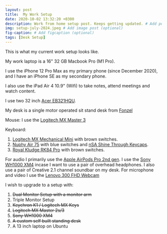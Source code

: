 ```yaml
---
layout: post
title:  My Work Setup 
date: 2020-10-02 13:32:20 +0300
description: Work from home setup post. Keeps getting updated. # Add post description (optional)
img: setup-july-2024.jpeg # Add image post (optional)
fig-caption: # Add figcaption (optional)
tags: [Desk Setup]
---
```

This is what my current work setup looks like.

My work laptop is a 16" 32 GB Macbook Pro (M1 Pro).

I use the iPhone 12 Pro Max as my primary phone (since December 2020), and I have an iPhone SE as my secondary phone.

I also use the iPad Air 4 10.9" (Wifi) to take notes, attend meetings and watch content.

I use two 32 inch [Acer EB321HQU](https://www.acer.com/us-en/monitors/essential/eb1/pdp/UM.JE1AA.C01).

My desk is a single motor operated sit stand desk from [Fonzel](store.fonzel.com)

Mouse: I use the [Logitech MX Master 3](https://www.logitech.com/en-in/products/mice/mx-master-3.910-005698.html) 

Keyboard:
1. [Logitech MX Mechanical Mini](https://www.logitech.com/en-in/products/keyboards/mx-mechanical-mini.html) with brown switches.
2. [Nuphy Air 75](https://nuphy.com/collections/keyboards/products/air75) with blue switches and [nSA Shine Through Keycaps](https://nuphy.com/collections/keycaps/products/nsa-shine-through-abs-keycaps).
3. [Royal Kludge RK84 Pro](https://rkgamingstore.com/products/rk84-pro-75-wireless-mechanical-keyboard) with brown switches.

For audio I primarily use the [Apple AirPods Pro 2nd gen](https://www.apple.com/in/airpods-pro/). I use the [Sony WH1000 XM4](https://www.sony.co.in/electronics/headband-headphones/wh-1000xm4) incase I want to use a pair of overhead headphones. I also use a pair of Creative 2.1 channel soundbar on my desk. For microphone and video I use the [Lenovo 300 FHD Webcam](https://www.amazon.in/dp/B08KT89BWX/)

I wish to upgrade to a setup with:
<ol>
<li><del>Dual Monitor Setup with a monitor arm</del></li>
<li>Triple Monitor Setup</li>
<li><del>Keychron K1 / Logitech MX Keys</del></li>
<li><s>Logitech MX Master 2s/3</s></li>
<li><del>Sony WH1000 XM4<del></li>
<li><s>A custom self built standing desk</s></li>
<li>A 13 inch laptop on Ubuntu</li>
</ol>

